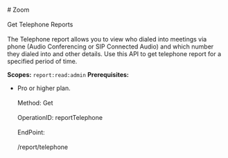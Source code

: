 <br>#     Zoom</br>
<br>Get Telephone Reports</br>
<br>The Telephone report allows you to view who dialed into meetings via phone (Audio Conferencing or SIP Connected Audio) and which number they dialed into and other details. Use this API to get telephone report for a specified period of time.

**Scopes:** `report:read:admin`
 **Prerequisites:**
* Pro or higher plan.</br>
<br>Method: Get</br>
<br>OperationID: reportTelephone</br>
<br>EndPoint:</br>
<br>/report/telephone</br>
